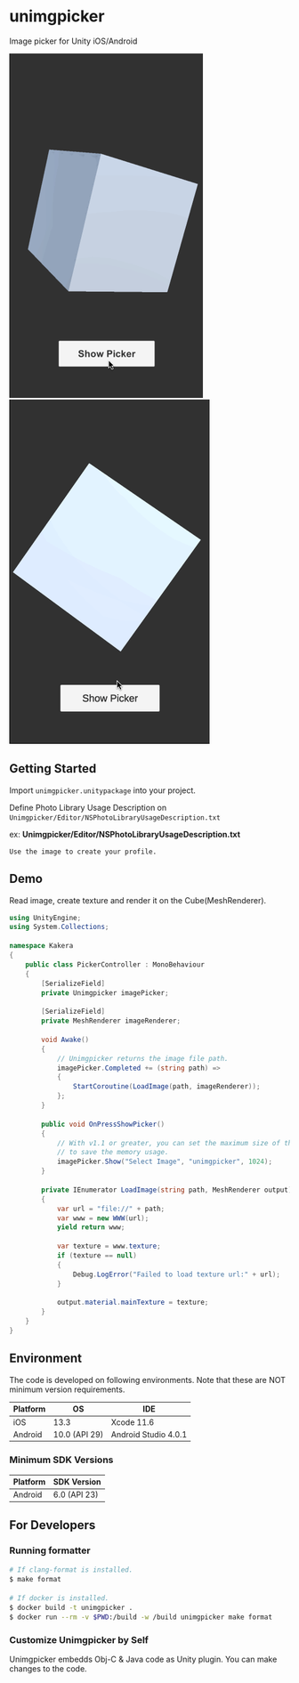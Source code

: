 # unimgpicker

Image picker for Unity iOS/Android

![unimgpicker_ios](doc/unimgpicker_ios.gif)
![unimgpicker_android](doc/unimgpicker_android.gif)

## Getting Started

Import `unimgpicker.unitypackage` into your project.

Define Photo Library Usage Description on `Unimgpicker/Editor/NSPhotoLibraryUsageDescription.txt`

ex: **Unimgpicker/Editor/NSPhotoLibraryUsageDescription.txt**

```
Use the image to create your profile.
```

## Demo

Read image, create texture and render it on the Cube(MeshRenderer).

```csharp
using UnityEngine;
using System.Collections;

namespace Kakera
{
    public class PickerController : MonoBehaviour
    {
        [SerializeField]
        private Unimgpicker imagePicker;

        [SerializeField]
        private MeshRenderer imageRenderer;

        void Awake()
        {
            // Unimgpicker returns the image file path.
            imagePicker.Completed += (string path) =>
            {
                StartCoroutine(LoadImage(path, imageRenderer));
            };
        }

        public void OnPressShowPicker()
        {
            // With v1.1 or greater, you can set the maximum size of the image
            // to save the memory usage.
            imagePicker.Show("Select Image", "unimgpicker", 1024);
        }

        private IEnumerator LoadImage(string path, MeshRenderer output)
        {
            var url = "file://" + path;
            var www = new WWW(url);
            yield return www;

            var texture = www.texture;
            if (texture == null)
            {
                Debug.LogError("Failed to load texture url:" + url);
            }

            output.material.mainTexture = texture;
        }
    }
}
```

## Environment

The code is developed on following environments. Note that these are NOT minimum version requirements.

| Platform | OS |  IDE |
| --- | --- | --- |
| iOS | 13.3 | Xcode 11.6 |
| Android | 10.0 (API 29) | Android Studio 4.0.1 |

### Minimum SDK Versions

| Platform | SDK Version |
| --- | --- |
| Android | 6.0 (API 23) |

## For Developers

### Running formatter

```sh
# If clang-format is installed.
$ make format

# If docker is installed.
$ docker build -t unimgpicker .
$ docker run --rm -v $PWD:/build -w /build unimgpicker make format
```

### Customize Unimgpicker by Self

Unimgpicker embedds Obj-C & Java code as Unity plugin.
You can make changes to the code.
